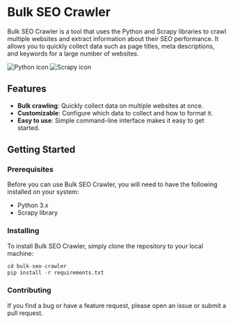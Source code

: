 # Bulk SEO Crawler

Bulk SEO Crawler is a tool that uses the Python and Scrapy libraries to crawl multiple websites and extract information about their SEO performance. It allows you to quickly collect data such as page titles, meta descriptions, and keywords for a large number of websites.

![Python icon](https://img.shields.io/badge/-Python-3776AB?logo=python&logoColor=white)
![Scrapy icon](https://img.shields.io/badge/-Scrapy-007396?logo=scrapy&logoColor=white)

## Features

- **Bulk crawling**: Quickly collect data on multiple websites at once.
- **Customizable**: Configure which data to collect and how to format it.
- **Easy to use**: Simple command-line interface makes it easy to get started.

## Getting Started

### Prerequisites

Before you can use Bulk SEO Crawler, you will need to have the following installed on your system:

- Python 3.x
- Scrapy library

### Installing

To install Bulk SEO Crawler, simply clone the repository to your local machine:


```python
cd bulk-seo-crawler
pip install -r requirements.txt
```


### Contributing
If you find a bug or have a feature request, please open an issue or submit a pull request.

